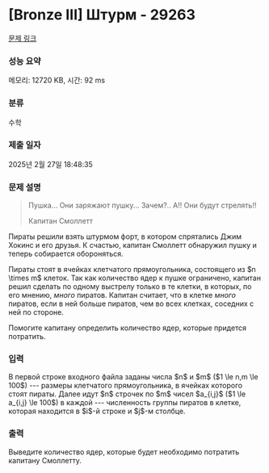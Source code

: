 # [Bronze III] Штурм - 29263 

[문제 링크](https://www.acmicpc.net/problem/29263) 

### 성능 요약

메모리: 12720 KB, 시간: 92 ms

### 분류

수학

### 제출 일자

2025년 2월 27일 18:48:35

### 문제 설명

<blockquote>
<p>Пушка... Они заряжают пушку... Зачем?.. А!! Они будут стрелять!!</p>

<p>Капитан Смоллетт</p>
</blockquote>

<p>Пираты решили взять штурмом форт, в котором спрятались Джим Хокинс и его друзья. К счастью, капитан Смоллетт обнаружил пушку и теперь собирается обороняться.</p>

<p>Пираты стоят в ячейках клетчатого прямоугольника, состоящего из $n \times m$ клеток. Так как количество ядер к пушке ограничено, капитан решил сделать по одному выстрелу только в те клетки, в которых, по его мнению, <em>много</em> пиратов. Капитан считает, что в клетке <em>много</em> пиратов, если в ней больше пиратов, чем во всех клетках, соседних с ней по стороне.</p>

<p>Помогите капитану определить количество ядер, которые придется потратить.</p>

### 입력 

 <p>В первой строке входного файла заданы числа $n$ и $m$ ($1 \le n,m \le 100$) --- размеры клетчатого прямоугольника, в ячейках которого стоят пираты. Далее идут $n$ строчек по $m$ чисел $a_{i,j}$ ($1 \le a_{i,j} \le 100$) в каждой --- численность группы пиратов в клетке, которая находится в $i$-й строке и $j$-м столбце. </p>

### 출력 

 <p>Выведите количество ядер, которые будет необходимо потратить капитану Смоллетту.</p>

